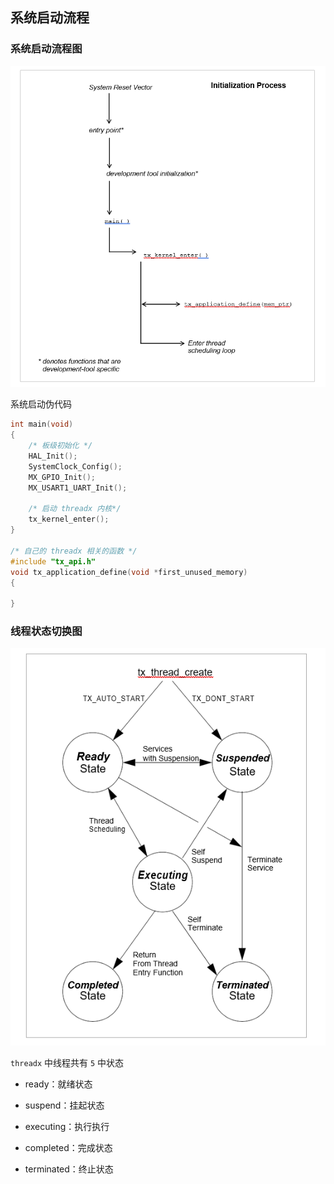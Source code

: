 ## 系统启动流程

### 系统启动流程图

![sys-start](./figures/sys-start.png)

系统启动伪代码

```c
int main(void)
{
    /* 板级初始化 */
    HAL_Init();
    SystemClock_Config();
    MX_GPIO_Init();
    MX_USART1_UART_Init();

    /* 启动 threadx 内核*/
    tx_kernel_enter();
}

/* 自己的 threadx 相关的函数 */
#include "tx_api.h"
void tx_application_define(void *first_unused_memory)
{

}
```

### 线程状态切换图

![thread-status](./figures/thread-status.png)

`threadx` 中线程共有 `5` 中状态

- ready：就绪状态

- suspend：挂起状态

- executing：执行执行

- completed：完成状态

- terminated：终止状态

